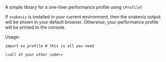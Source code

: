 A simple library for a one-liner performance profile using `cProfile`!

If `snakeviz` is installed in your current environment, then the snakeviz
output will be shown in your default browser. Otherwise, your performance
profile will be printed to the console.

Usage:

```
import ez_profile # this is all you need

\<all of your other code\>
```
